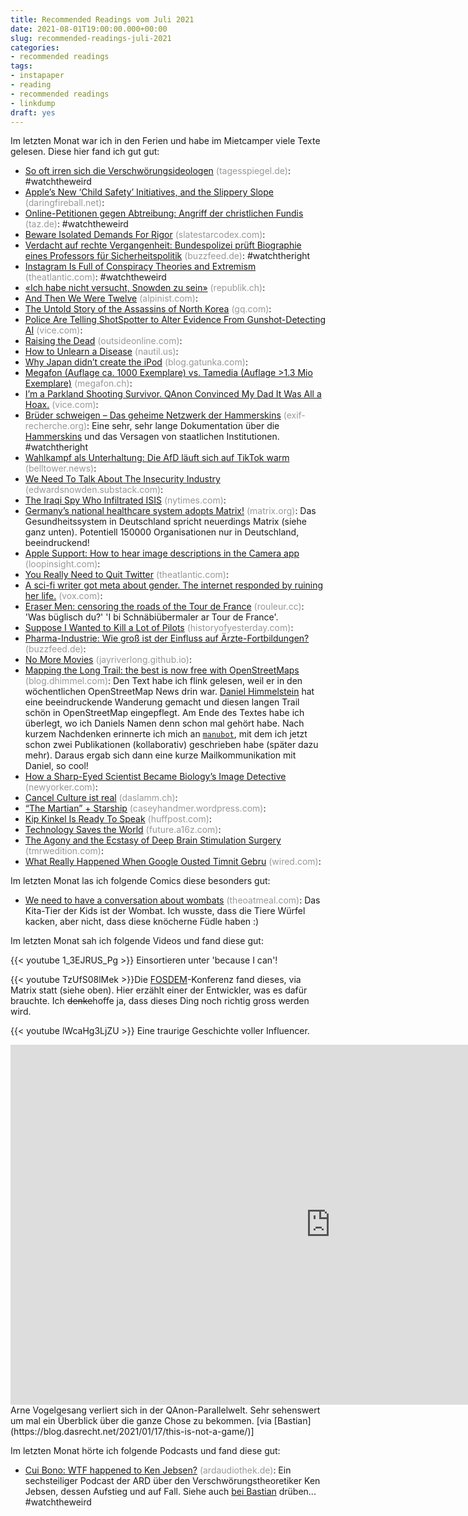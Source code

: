 ```yaml
---
title: Recommended Readings vom Juli 2021
date: 2021-08-01T19:00:00.000+00:00
slug: recommended-readings-juli-2021
categories:
- recommended readings
tags:
- instapaper
- reading
- recommended readings
- linkdump
draft: yes
---
```


Im letzten Monat war ich in den Ferien und habe im Mietcamper viele Texte gelesen. Diese hier fand ich gut gut:

- [So oft irren sich die Verschwörungsideologen](https://www.tagesspiegel.de/themen/reportage/die-vielen-fehlschlaege-der-querdenker-so-oft-irren-sich-die-verschwoerungsideologen/27471378.html) <span style="color: #999999;">(tagesspiegel.de)</span>: #watchtheweird
- [Apple’s New ‘Child Safety’ Initiatives, and the Slippery Slope](https://daringfireball.net/2021/08/apple_child_safety_initiatives_slippery_slope) <span style="color: #999999;">(daringfireball.net)</span>: 
- [Online-Petitionen gegen Abtreibung: Angriff der christlichen Fundis](https://taz.de/!5786746/) <span style="color: #999999;">(taz.de)</span>: #watchtheweird
- [Beware Isolated Demands For Rigor](https://slatestarcodex.com/2014/08/14/beware-isolated-demands-for-rigor/) <span style="color: #999999;">(slatestarcodex.com)</span>: 
- [Verdacht auf rechte Vergangenheit: Bundespolizei prüft Biographie eines Professors für Sicherheitspolitik](https://www.buzzfeed.de/recherchen/bundespolizei-professor-ausbilder-mit-rechter-vergangenheit-90902813.html) <span style="color: #999999;">(buzzfeed.de)</span>: #watchtheright
- [Instagram Is Full of Conspiracy Theories and Extremism](https://www.theatlantic.com/technology/archive/2019/03/instagram-is-the-internets-new-home-for-hate/585382/) <span style="color: #999999;">(theatlantic.com)</span>: #watchtheweird
- [«Ich habe nicht versucht, Snowden zu sein»](https://www.republik.ch/2021/07/27/ich-habe-nicht-versucht-snowden-zu-sein) <span style="color: #999999;">(republik.ch)</span>: 
- [And Then We Were Twelve](http://www.alpinist.com/doc/web20f/wfeature-a72-full-value-and-then-there-were-twelve?src=longreads) <span style="color: #999999;">(alpinist.com)</span>: 
- [The Untold Story of the Assassins of North Korea](https://www.gq.com/story/kim-jong-nam-accidental-assassination) <span style="color: #999999;">(gq.com)</span>: 
- [Police Are Telling ShotSpotter to Alter Evidence From Gunshot-Detecting AI](https://www.vice.com/en/article/qj8xbq/police-are-telling-shotspotter-to-alter-evidence-from-gunshot-detecting-ai) <span style="color: #999999;">(vice.com)</span>: 
- [Raising the Dead](https://www.outsideonline.com/outdoor-adventure/water-activities/raising-dead/) <span style="color: #999999;">(outsideonline.com)</span>: 
- [How to Unlearn a Disease](http://nautil.us/issue/103/healthy-communication/how-to-unlearn-a-disease-rp) <span style="color: #999999;">(nautil.us)</span>: 
- [Why Japan didn’t create the iPod](https://blog.gatunka.com/2008/05/05/why-japan-didnt-create-the-ipod/) <span style="color: #999999;">(blog.gatunka.com)</span>: 
- [Megafon (Auflage ca. 1000 Exemplare) vs. Tamedia (Auflage &gt;1.3 Mio Exemplare)](https://www.megafon.ch/aktuelles/satirefreiheit/) <span style="color: #999999;">(megafon.ch)</span>: 
- [I’m a Parkland Shooting Survivor. QAnon Convinced My Dad It Was All a Hoax.](https://www.vice.com/en/article/epnq84/im-a-parkland-shooting-survivor-qanon-convinced-my-dad-it-was-all-a-hoax) <span style="color: #999999;">(vice.com)</span>: 
- [Brüder schweigen – Das geheime Netzwerk der Hammerskins](https://exif-recherche.org/?p=7180) <span style="color: #999999;">(exif-recherche.org)</span>: Eine sehr, sehr lange Dokumentation über die [Hammerskins](https://de.wikipedia.org/wiki/Hammerskins) und das Versagen von staatlichen Institutionen. #watchtheright
- [Wahlkampf als Unterhaltung: Die AfD läuft sich auf TikTok warm](https://www.belltower.news/wahlkampf-als-unterhaltung-die-afd-laeuft-sich-auf-tiktok-warm-118465/) <span style="color: #999999;">(belltower.news)</span>: 
- [We Need To Talk About The Insecurity Industry](https://edwardsnowden.substack.com/p/ns-oh-god-how-is-this-legal) <span style="color: #999999;">(edwardsnowden.substack.com)</span>: 
- [The Iraqi Spy Who Infiltrated ISIS](https://www.nytimes.com/2018/08/12/world/middleeast/iraqi-spy-isis.html) <span style="color: #999999;">(nytimes.com)</span>: 
- [Germany’s national healthcare system adopts Matrix!](https://matrix.org/blog/2021/07/21/germanys-national-healthcare-system-adopts-matrix) <span style="color: #999999;">(matrix.org)</span>: Das Gesundheitssystem in Deutschland spricht neuerdings Matrix (siehe ganz unten). Potentiell 150000 Organisationen nur in Deutschland, beeindruckend!
- [Apple Support: How to hear image descriptions in the Camera app](https://www.loopinsight.com/2021/05/13/apple-support-how-to-hear-image-descriptions-in-the-camera-app/) <span style="color: #999999;">(loopinsight.com)</span>: 
- [You Really Need to Quit Twitter](https://www.theatlantic.com/ideas/archive/2021/07/twitter-addict-realizes-she-needs-rehab/619343/) <span style="color: #999999;">(theatlantic.com)</span>: 
- [A sci-fi writer got meta about gender. The internet responded by ruining her life.](https://www.vox.com/the-highlight/22543858/isabel-fall-attack-helicopter) <span style="color: #999999;">(vox.com)</span>: 
- [Eraser Men: censoring the roads of the Tour de France](https://www.rouleur.cc/blogs/the-rouleur-journal/the-eraser-men) <span style="color: #999999;">(rouleur.cc)</span>: 'Was büglisch du?' 'I bi Schnäbiübermaler ar Tour de France'.
- [Suppose I Wanted to Kill a Lot of Pilots](https://historyofyesterday.com/suppose-i-wanted-to-kill-a-lot-of-pilots-f126bbc756fa) <span style="color: #999999;">(historyofyesterday.com)</span>: 
- [Pharma-Industrie: Wie groß ist der Einfluss auf Ärzte-Fortbildungen?](https://www.buzzfeed.de/recherchen/pharma-industrie-einfluss-aerzte-fortbildungen-esanum-academie-zr-90819824.html) <span style="color: #999999;">(buzzfeed.de)</span>: 
- [No More Movies](https://jayriverlong.github.io/2021/07/05/movies.html) <span style="color: #999999;">(jayriverlong.github.io)</span>: 
- [Mapping the Long Trail: the best is now free with OpenStreetMaps](https://blog.dhimmel.com/long-trail-maps/) <span style="color: #999999;">(blog.dhimmel.com)</span>: Den Text habe ich flink gelesen, weil er in den wöchentlichen OpenStreetMap News drin war. [Daniel Himmelstein](https://dhimmel.com/) hat eine beeindruckende Wanderung gemacht und diesen langen Trail schön in OpenStreetMap eingepflegt. Am Ende des Textes habe ich überlegt, wo ich Daniels Namen denn schon mal gehört habe. Nach kurzem Nachdenken erinnerte ich mich an [`manubot`](https://github.com/manubot/), mit dem ich jetzt schon zwei Publikationen (kollaborativ) geschrieben habe (später dazu mehr). Daraus ergab sich dann eine kurze Mailkommunikation mit Daniel, so cool!
- [How a Sharp-Eyed Scientist Became Biology’s Image Detective](https://www.newyorker.com/science/elements/how-a-sharp-eyed-scientist-became-biologys-image-detective) <span style="color: #999999;">(newyorker.com)</span>: 
- [Cancel Culture ist real](https://daslamm.ch/cancel-culture-ist-real/) <span style="color: #999999;">(daslamm.ch)</span>: 
- [“The Martian” + Starship](https://caseyhandmer.wordpress.com/2021/04/09/the-martian-starship/) <span style="color: #999999;">(caseyhandmer.wordpress.com)</span>: 
- [Kip Kinkel Is Ready To Speak](https://www.huffpost.com/entry/kip-kinkel-is-ready-to-speak_n_60abd623e4b0a2568315c62d) <span style="color: #999999;">(huffpost.com)</span>: 
- [Technology Saves the World](https://future.a16z.com/technology-saves-the-world/) <span style="color: #999999;">(future.a16z.com)</span>: 
- [The Agony and the Ecstasy of Deep Brain Stimulation Surgery](https://tmrwedition.com/2021/06/13/the-agony-and-the-ecstacy-of-deep-brain-stimulation-surgery/) <span style="color: #999999;">(tmrwedition.com)</span>: 
- [What Really Happened When Google Ousted Timnit Gebru](https://www.wired.com/story/google-timnit-gebru-ai-what-really-happened) <span style="color: #999999;">(wired.com)</span>: 

Im letzten Monat las ich folgende Comics diese besonders gut:

- [We need to have a conversation about wombats](https://theoatmeal.com/comics/wombats) <span style="color: #999999;">(theoatmeal.com)</span>: Das Kita-Tier der Kids ist der Wombat. Ich wusste, dass die Tiere Würfel kacken, aber nicht, dass diese knöcherne Füdle haben :)

Im letzten Monat sah ich folgende Videos und fand diese gut:

{{< youtube 1_3EJRUS_Pg >}}
Einsortieren unter 'because I can'!

{{< youtube TzUfS08lMek >}}Die [FOSDEM](https://de.wikipedia.org/wiki/FOSDEM)-Konferenz fand dieses, via Matrix statt (siehe oben). Hier erzählt einer der Entwickler, was es dafür brauchte. Ich <del>denke</del>hoffe ja, dass dieses Ding noch richtig gross werden wird.

{{< youtube lWcaHg3LjZU >}}
Eine traurige Geschichte voller Influencer.

<iframe width="1024" height="576" src="https://media.ccc.de/v/rc3-11500-this_is_not_a_game_de/oembed" frameborder="0" allowfullscreen></iframe>
Arne Vogelgesang verliert sich in der QAnon-Parallelwelt. Sehr sehenswert um mal ein Überblick über die ganze Chose zu bekommen. [via [Bastian](https://blog.dasrecht.net/2021/01/17/this-is-not-a-game/)]


Im letzten Monat hörte ich folgende Podcasts und fand diese gut:

- [Cui Bono: WTF happened to Ken Jebsen?](https://www.ardaudiothek.de/cui-bono-wtf-happened-to-ken-jebsen/89991466?mc_cid=7c1edfc5ef&amp;mc_eid=a915c96dc1) <span style="color: #999999;">(ardaudiothek.de)</span>: Ein sechsteiliger Podcast der ARD über den Verschwörungstheoretiker Ken Jebsen, dessen Aufstieg und auf Fall. Siehe auch [bei Bastian](https://blog.dasrecht.net/2021/08/05/podcasts-fur-die-verregneten-sommerferien/) drüben... #watchtheweird